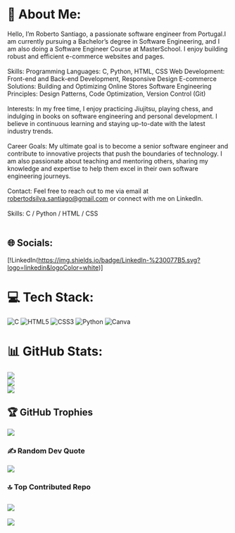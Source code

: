 # 💫 About Me:
Hello, I’m Roberto Santiago, a passionate software engineer from Portugal.I am currently pursuing a Bachelor’s degree in Software Engineering, and I am also doing a Software Engineer Course at MasterSchool. I enjoy building robust and efficient e-commerce websites and pages.<br><br>Skills: Programming Languages: C, Python, HTML, CSS Web Development: Front-end and Back-end Development, Responsive Design E-commerce Solutions: Building and Optimizing Online Stores Software Engineering Principles: Design Patterns, Code Optimization, Version Control (Git)<br><br>Interests: In my free time, I enjoy practicing Jiujitsu, playing chess, and indulging in books on software engineering and personal development. I believe in continuous learning and staying up-to-date with the latest industry trends.<br><br>Career Goals: My ultimate goal is to become a senior software engineer and contribute to innovative projects that push the boundaries of technology. I am also passionate about teaching and mentoring others, sharing my knowledge and expertise to help them excel in their own software engineering journeys.<br><br>Contact: Feel free to reach out to me via email at robertodsilva.santiago@gmail.com or connect with me on LinkedIn.<br><br>Skills: C / Python / HTML / CSS<br><br>


## 🌐 Socials:
[!LinkedIn(https://img.shields.io/badge/LinkedIn-%230077B5.svg?logo=linkedin&logoColor=white)]

# 💻 Tech Stack:
![C](https://img.shields.io/badge/c-%2300599C.svg?style=for-the-badge&logo=c&logoColor=white) ![HTML5](https://img.shields.io/badge/html5-%23E34F26.svg?style=for-the-badge&logo=html5&logoColor=white) ![CSS3](https://img.shields.io/badge/css3-%231572B6.svg?style=for-the-badge&logo=css3&logoColor=white) ![Python](https://img.shields.io/badge/python-3670A0?style=for-the-badge&logo=python&logoColor=ffdd54) ![Canva](https://img.shields.io/badge/Canva-%2300C4CC.svg?style=for-the-badge&logo=Canva&logoColor=white)
# 📊 GitHub Stats:
![](https://github-readme-stats.vercel.app/api?username=RobertodSilvaSantiago&theme=chartreuse-dark&hide_border=false&include_all_commits=true&count_private=true)<br/>
![](https://github-readme-streak-stats.herokuapp.com/?user=RobertodSilvaSantiago&theme=chartreuse-dark&hide_border=false)<br/>
![](https://github-readme-stats.vercel.app/api/top-langs/?username=RobertodSilvaSantiago&theme=chartreuse-dark&hide_border=false&include_all_commits=true&count_private=true&layout=compact)

## 🏆 GitHub Trophies
![](https://github-profile-trophy.vercel.app/?username=RobertodSilvaSantiago&theme=radical&no-frame=false&no-bg=false&margin-w=4)

### ✍️ Random Dev Quote
![](https://quotes-github-readme.vercel.app/api?type=horizontal&theme=radical)

### 🔝 Top Contributed Repo
![](https://github-contributor-stats.vercel.app/api?username=RobertodSilvaSantiago&limit=5&theme=radical&combine_all_yearly_contributions=true)
---
[![](https://visitcount.itsvg.in/api?id=RobertodSilvaSantiago&icon=2&color=0)](https://visitcount.itsvg.in)

<!-- Proudly created with GPRM ( https://gprm.itsvg.in ) -->
